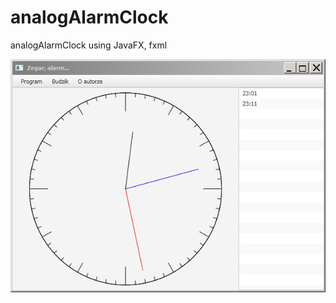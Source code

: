 # analogAlarmClock </br>
analogAlarmClock using JavaFX, fxml </br>

![image](/analogAlarmClock.PNG)
